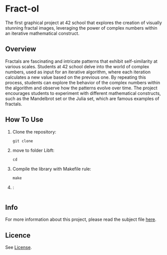 <h1>Fract-ol</h1>
The first graphical project at 42 school that explores the creation of visually stunning fractal images, leveraging the power of complex numbers within an iterative mathematical construct.
<h2>Overview</h2>
Fractals are fascinating and intricate patterns that exhibit self-similarity at various scales.
Students at 42 school delve into the world of complex numbers, used as input for an iterative algorithm, where each iteration calculates a new value based on the previous one.
By repeating this process, students can explore the behavior of the complex numbers within the algorithm and observe how the patterns evolve over time.
The project encourages students to experiment with different mathematical constructs, such as the Mandelbrot set or the Julia set, which are famous examples of fractals.
<h2>How To Use</h2>
<ol>
  <li>Clone the repository:</li>
  <pre><code>git clone </code></pre>
  <li>move to folder Libft:</li>
  <pre><code>cd </code></pre>
  <li>Compile the library with Makefile rule:</li>
  <pre><code>make</code></pre>
  <li>:</li>
  <pre><code></code></pre>
</ol>
<h2>Info</h2>
For more information about this project, please read the subject file <a href="https://github.com/recozzi/notebook/blob/master/42cursus/fract-ol/subject.pdf">here</a>.
<h2>Licence</h2>
See <a href="https://github.com/recozzi/notebook/blob/master/42cursus/fract-ol/LICENSE">License</a>.
